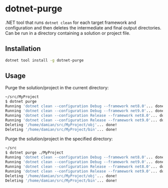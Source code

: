 # dotnet-purge

.NET tool that runs `dotnet clean` for each target framework and configuration and then deletes the intermediate and final output directories.
Can be run in a directory containing a solution or project file.

## Installation

```bash
dotnet tool install -g dotnet-purge
```

## Usage

Purge the solution/project in the current directory:

```bash
~/src/MyProject
$ dotnet purge
Running 'dotnet clean --configuration Debug --framework net8.0'... done!
Running 'dotnet clean --configuration Debug --framework net9.0'... done!
Running 'dotnet clean --configuration Release --framework net8.0'... done!
Running 'dotnet clean --configuration Release --framework net9.0'... done!
Deleting '/home/damian/src/MyProject/obj'... done!
Deleting '/home/damian/src/MyProject/bin'... done!
```

Purge the solution/project in the specified directory:

```bash
~/src
$ dotnet purge ./MyProject
Running 'dotnet clean --configuration Debug --framework net8.0'... done!
Running 'dotnet clean --configuration Debug --framework net9.0'... done!
Running 'dotnet clean --configuration Release --framework net8.0'... done!
Running 'dotnet clean --configuration Release --framework net9.0'... done!
Deleting '/home/damian/src/MyProject/obj'... done!
Deleting '/home/damian/src/MyProject/bin'... done!
```
